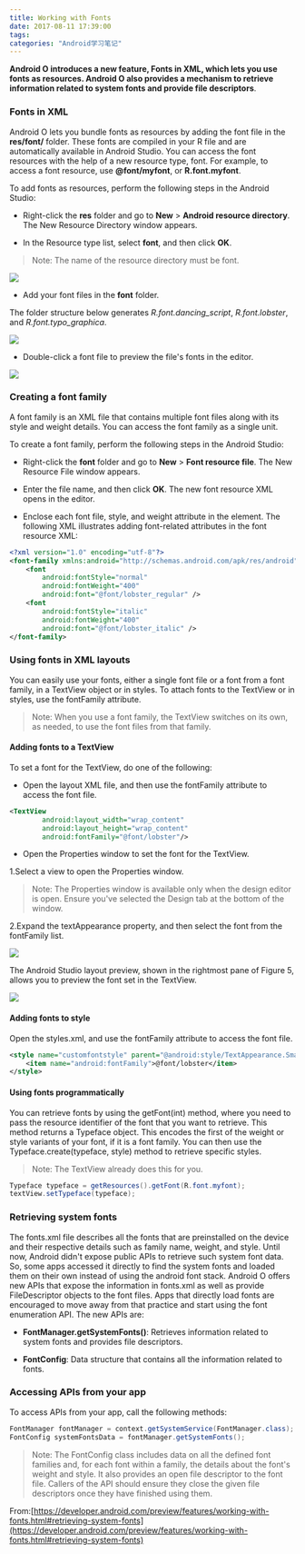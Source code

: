 ```yaml
---
title: Working with Fonts
date: 2017-08-11 17:39:00
tags:
categories: "Android学习笔记"
---
```


**Android O introduces a new feature, Fonts in XML, which lets you use fonts as resources. Android O also provides a mechanism to retrieve information related to system fonts and provide file descriptors**.

### Fonts in XML

Android O lets you bundle fonts as resources by adding the font file in the **res/font/** folder. These fonts are compiled in your R file and are automatically available in Android Studio. You can access the font resources with the help of a new resource type, font. For example, to access a font resource, use **@font/myfont**, or **R.font.myfont**.

To add fonts as resources, perform the following steps in the Android Studio:

* Right-click the **res** folder and go to **New** > **Android resource directory**. The New Resource Directory window appears.

* In the Resource type list, select **font**, and then click **OK**.

>Note: The name of the resource directory must be font.

<!--more-->

![](/images/categories/android/android_notes/065/resource-directory-font.png)

* Add your font files in the **font** folder.

The folder structure below generates _R.font.dancing_script_, _R.font.lobster_, and _R.font.typo_graphica_.

![](/images/categories/android/android_notes/065/font-files-structure.png)

* Double-click a font file to preview the file's fonts in the editor.

![](/images/categories/android/android_notes/065/preview-font.png)

### Creating a font family

A font family is an XML file that contains multiple font files along with its style and weight details. You can access the font family as a single unit.

To create a font family, perform the following steps in the Android Studio:

* Right-click the **font** folder and go to **New** > **Font resource file**. The New Resource File window appears.

* Enter the file name, and then click **OK**. The new font resource XML opens in the editor.

* Enclose each font file, style, and weight attribute in the <font> element. The following XML illustrates adding font-related attributes in the font resource XML:

```XML
<?xml version="1.0" encoding="utf-8"?>
<font-family xmlns:android="http://schemas.android.com/apk/res/android">
    <font
        android:fontStyle="normal"
        android:fontWeight="400"
        android:font="@font/lobster_regular" />
    <font
        android:fontStyle="italic"
        android:fontWeight="400"
        android:font="@font/lobster_italic" />
</font-family>

```

### Using fonts in XML layouts

You can easily use your fonts, either a single font file or a font from a font family, in a TextView object or in styles. To attach fonts to the TextView or in styles, use the fontFamily attribute.

>Note: When you use a font family, the TextView switches on its own, as needed, to use the font files from that family.

#### Adding fonts to a TextView

To set a font for the TextView, do one of the following:

* Open the layout XML file, and then use the fontFamily attribute to access the font file.

```XML
<TextView
        android:layout_width="wrap_content"
        android:layout_height="wrap_content"
        android:fontFamily="@font/lobster"/>
```

* Open the Properties window to set the font for the TextView.

1.Select a view to open the Properties window.

>Note: The Properties window is available only when the design editor is open. Ensure you've selected the Design tab at the bottom of the window.

2.Expand the textAppearance property, and then select the font from the fontFamily list.

![](/images/categories/android/android_notes/065/property-window.png)

The Android Studio layout preview, shown in the rightmost pane of Figure 5, allows you to preview the font set in the TextView.

![](/images/categories/android/android_notes/065/xml-font-preview.png)

#### Adding fonts to style

Open the styles.xml, and use the fontFamily attribute to access the font file.

```xml
<style name="customfontstyle" parent="@android:style/TextAppearance.Small">
    <item name="android:fontFamily">@font/lobster</item>
</style>
```

#### Using fonts programmatically

You can retrieve fonts by using the getFont(int) method, where you need to pass the resource identifier of the font that you want to retrieve. This method returns a Typeface object. This encodes the first of the weight or style variants of your font, if it is a font family. You can then use the Typeface.create(typeface, style) method to retrieve specific styles.

>Note: The TextView already does this for you.

```java
Typeface typeface = getResources().getFont(R.font.myfont);
textView.setTypeface(typeface);
```

### Retrieving system fonts

The fonts.xml file describes all the fonts that are preinstalled on the device and their respective details such as family name, weight, and style. Until now, Android didn't expose public APIs to retrieve such system font data. So, some apps accessed it directly to find the system fonts and loaded them on their own instead of using the android font stack. Android O offers new APIs that expose the information in fonts.xml as well as provide FileDescriptor objects to the font files. Apps that directly load fonts are encouraged to move away from that practice and start using the font enumeration API. The new APIs are:

* **FontManager.getSystemFonts()**: Retrieves information related to system fonts and provides file descriptors.

* **FontConfig**: Data structure that contains all the information related to fonts.

### Accessing APIs from your app

To access APIs from your app, call the following methods:

```java
FontManager fontManager = context.getSystemService(FontManager.class);
FontConfig systemFontsData = fontManager.getSystemFonts();
```

>Note: The FontConfig class includes data on all the defined font families and, for each font within a family, the details about the font's weight and style. It also provides an open file descriptor to the font file. Callers of the API should ensure they close the given file descriptors once they have finished using them.

From:[https://developer.android.com/preview/features/working-with-fonts.html#retrieving-system-fonts](https://developer.android.com/preview/features/working-with-fonts.html#retrieving-system-fonts)
